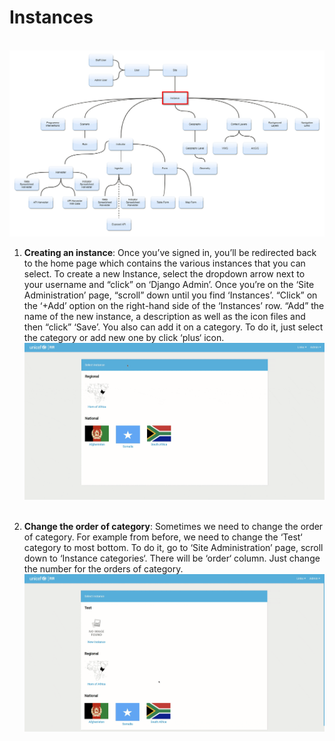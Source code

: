 # Instances

<br>![Creating a New Instance Diagram](../../img/instance-diagramflow.png "Creating a New Instance Diagram")
1. **Creating an instance**: 
Once you’ve signed in, you’ll be redirected back to the home page which contains the various instances that you can select. To create a new Instance, select the
dropdown arrow next to your username and “click” on ‘Django Admin’. Once you’re on the ‘Site Administration’ page, “scroll” down until you find ‘Instances’. 
“Click” on the ‘+Add’ option on the right-hand side of the ‘Instances’ row. “Add” the name of the new instance, a description as well as the icon files 
and then “click” ‘Save’. You also can add it on a category. To do it, just select the category or add new one by click ‘plus‘ icon.
<br>![Creating a New Instance](../../img/new-instance.gif "Creating a New Instance")<br><br>

2. **Change the order of category**:
Sometimes we need to change the order of category. For example from before, we need to change the ‘Test‘ category to most bottom. To do it, go to ‘Site Administration’ page,
scroll down to ‘Instance categories‘. There will be ‘order‘ column. Just change the number for the orders of category. 
<br>![Change Order of Instance Categories](../../img/instance-category-order.gif "Change Order of Instance Categories")<br><br>